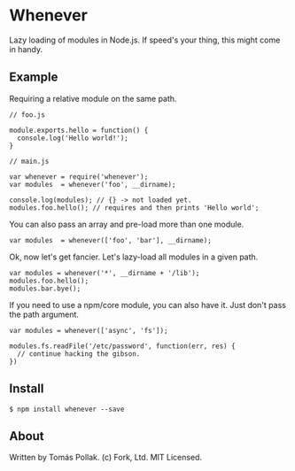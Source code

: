 Whenever
========

Lazy loading of modules in Node.js. If speed's your thing, this might come in handy.

Example
-------

Requiring a relative module on the same path.

    // foo.js

    module.exports.hello = function() {
      console.log('Hello world!');
    }

    // main.js

    var whenever = require('whenever');
    var modules  = whenever('foo', __dirname);

    console.log(modules); // {} -> not loaded yet.    
    modules.foo.hello(); // requires and then prints 'Hello world';

You can also pass an array and pre-load more than one module.

    var modules  = whenever(['foo', 'bar'], __dirname);

Ok, now let's get fancier. Let's lazy-load all modules in a given path.

    var modules = whenever('*', __dirname + '/lib');
    modules.foo.hello();
    modules.bar.bye();

If you need to use a npm/core module, you can also have it. Just don't pass the path argument.

    var modules = whenever(['async', 'fs']);

    modules.fs.readFile('/etc/password', function(err, res) {
      // continue hacking the gibson.
    })

Install
-------

    $ npm install whenever --save

About
-----

Written by Tomás Pollak.
(c) Fork, Ltd. MIT Licensed.
